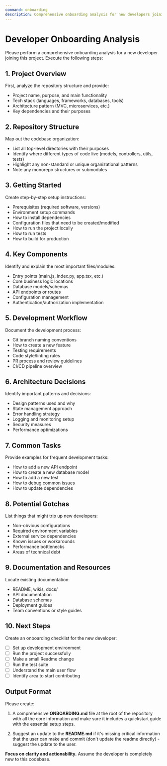 ```yaml
---
command: onboarding
description: Comprehensive onboarding analysis for new developers joining the project
---
```


# Developer Onboarding Analysis

Please perform a comprehensive onboarding analysis for a new developer joining this project. Execute the following steps:

## 1. Project Overview

First, analyze the repository structure and provide:

- Project name, purpose, and main functionality
- Tech stack (languages, frameworks, databases, tools)
- Architecture pattern (MVC, microservices, etc.)
- Key dependencies and their purposes

## 2. Repository Structure

Map out the codebase organization:

- List all top-level directories with their purposes
- Identify where different types of code live (models, controllers, utils, tests)
- Highlight any non-standard or unique organizational patterns
- Note any monorepo structures or submodules

## 3. Getting Started

Create step-by-step setup instructions:

- Prerequisites (required software, versions)
- Environment setup commands
- How to install dependencies
- Configuration files that need to be created/modified
- How to run the project locally
- How to run tests
- How to build for production

## 4. Key Components

Identify and explain the most important files/modules:

- Entry points (main.js, index.py, app.tsx, etc.)
- Core business logic locations
- Database models/schemas
- API endpoints or routes
- Configuration management
- Authentication/authorization implementation

## 5. Development Workflow

Document the development process:

- Git branch naming conventions
- How to create a new feature
- Testing requirements
- Code style/linting rules
- PR process and review guidelines
- CI/CD pipeline overview

## 6. Architecture Decisions

Identify important patterns and decisions:

- Design patterns used and why
- State management approach
- Error handling strategy
- Logging and monitoring setup
- Security measures
- Performance optimizations

## 7. Common Tasks

Provide examples for frequent development tasks:

- How to add a new API endpoint
- How to create a new database model
- How to add a new test
- How to debug common issues
- How to update dependencies

## 8. Potential Gotchas

List things that might trip up new developers:

- Non-obvious configurations
- Required environment variables
- External service dependencies
- Known issues or workarounds
- Performance bottlenecks
- Areas of technical debt

## 9. Documentation and Resources

Locate existing documentation:

- README, wikis, docs/
- API documentation
- Database schemas
- Deployment guides
- Team conventions or style guides

## 10. Next Steps

Create an onboarding checklist for the new developer:

- [ ] Set up development environment
- [ ] Run the project successfully
- [ ] Make a small Readme change
- [ ] Run the test suite
- [ ] Understand the main user flow
- [ ] Identify area to start contributing

## Output Format

Please create:

1. A comprehensive **ONBOARDING.md** file at the root of the repository with all the core information and make sure it includes a quickstart guide with the essential setup steps.

2. Suggest an update to the **README.md** if it's missing critical information that the user can make and commit (don't update the readme directly) - suggest the update to the user.

**Focus on clarity and actionability.** Assume the developer is completely new to this codebase.
